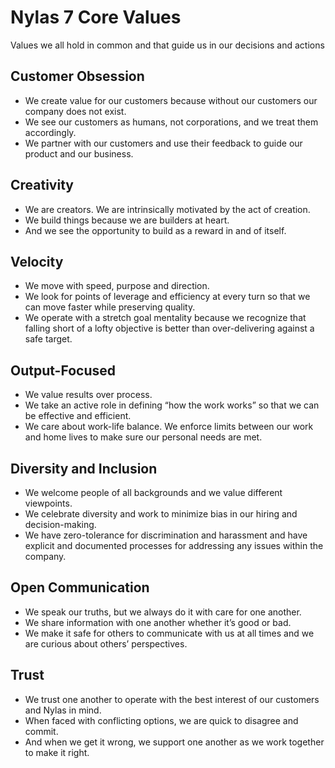 # Nylas 7 Core Values

Values we all hold in common and that guide us in our decisions and actions

## Customer Obsession
- We create value for our customers because without our customers our company does not exist.
- We see our customers as humans, not corporations, and we treat them accordingly.
- We partner with our customers and use their feedback to guide our product and our business.

## Creativity
- We are creators. We are intrinsically motivated by the act of creation.
- We build things because we are builders at heart.
- And we see the opportunity to build as a reward in and of itself.

## Velocity
- We move with speed, purpose and direction.
- We look for points of leverage and efficiency at every turn so that we can move faster while preserving quality.
- We operate with a stretch goal mentality because we recognize that falling short of a lofty objective is better than over-delivering against a safe target.

## Output-Focused
- We value results over process.
- We take an active role in defining “how the work works” so that we can be effective and efficient.
- We care about work-life balance. We enforce limits between our work and home lives to make sure our personal needs are met.

## Diversity and Inclusion
- We welcome people of all backgrounds and we value different viewpoints.
- We celebrate diversity and work to minimize bias in our hiring and decision-making.
- We have zero-tolerance for discrimination and harassment and have explicit and documented processes for addressing any issues within the company.

## Open Communication
- We speak our truths, but we always do it with care for one another.
- We share information with one another whether it’s good or bad.
- We make it safe for others to communicate with us at all times and we are curious about others’ perspectives.

## Trust
- We trust one another to operate with the best interest of our customers and Nylas in mind.
- When faced with conflicting options, we are quick to disagree and commit.
- And when we get it wrong, we support one another as we work together to make it right.
